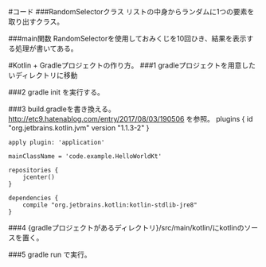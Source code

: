 #コード
###RandomSelectorクラス
リストの中身からランダムに1つの要素を取り出すクラス。

###main関数
RandomSelectorを使用しておみくじを10回ひき、結果を表示する処理が書いてある。


#Kotlin + Gradleプロジェクトの作り方。
###1
gradleプロジェクトを用意したいディレクトリに移動

###2
gradle init
を実行する。

###3
build.gradleを書き換える。
http://etc9.hatenablog.com/entry/2017/08/03/190506 を参照。
    plugins {
        id "org.jetbrains.kotlin.jvm" version "1.1.3-2"
    }
    
    apply plugin: 'application'
    
    mainClassName = 'code.example.HelloWorldKt'
    
    repositories {
        jcenter()
    }
    
    dependencies {
        compile "org.jetbrains.kotlin:kotlin-stdlib-jre8"
    }

###4
{gradleプロジェクトがあるディレクトリ}/src/main/kotlin/にkotlinのソースを置く。

###5
gradle run
で実行。
